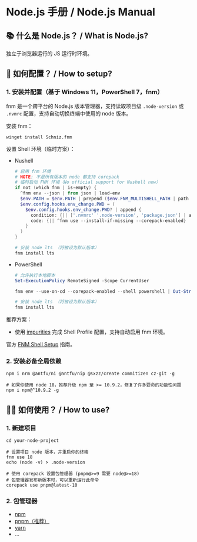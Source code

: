 # Node.js 手册 / Node.js Manual

## 📚 什么是 Node.js？ / What is Node.js?

独立于浏览器运行的 JS 运行时环境。

## 🔧 如何配置？ / How to setup?

### 1. 安装并配置（基于 Windows 11，PowerShell 7，fnm）

fnm 是一个跨平台的 Node.js 版本管理器，支持读取项目级 `.node-version` 或 `.nvmrc` 配置，支持自动切换终端中使用的 node 版本。

安装 fnm：

```shell
winget install Schniz.fnm
```

设置 Shell 环境（临时方案）：

- Nushell

  ```ps1
  # 启用 fnm 环境
  # NOTE: 不是所有版本的 node 都支持 corepack
  # 临时启动 FNM 环境（No official support for Nushell now）
  if not (which fnm | is-empty) {
    ^fnm env --json | from json | load-env
    $env.PATH = $env.PATH | prepend ($env.FNM_MULTISHELL_PATH | path join (if $nu.os-info.name == 'windows' {''} else {'bin'}))
    $env.config.hooks.env_change.PWD = (
      $env.config.hooks.env_change.PWD? | append {
        condition: {|| ['.nvmrc' '.node-version', 'package.json'] | any {|el| $el | path exists}}
        code: {|| ^fnm use --install-if-missing --corepack-enabled}
      }
    )
  }

  # 安装 node lts （将被设为默认版本）
  fnm install lts
  ```

- PowerShell

  ```ps1
  # 允许执行本地脚本
  Set-ExecutionPolicy RemoteSigned -Scope CurrentUser

  fnm env --use-on-cd --corepack-enabled --shell powershell | Out-String | Invoke-Expression

  # 安装 node lts （将被设为默认版本）
  fnm install lts
  ```

推荐方案：

- 使用 [impurities](https://github.com/lumirelle/impurities) 完成 Shell Profile 配置，支持自动启用 fnm 环境。

官方 [FNM Shell Setup](https://github.com/Schniz/fnm?tab=readme-ov-file#shell-setup) 指南。

### 2. 安装必备全局依赖

```shell
npm i nrm @antfu/ni @antfu/nip @sxzz/create commitizen cz-git -g

# 如果你使用 node 18，推荐升级 npm 至 >= 10.9.2，修复了许多要命的功能性问题
npm i npm@^10.9.2 -g
```

## 💪🏼 如何使用？ / How to use?

### 1. 新建项目

```shell
cd your-node-project

# 设置项目 node 版本，并重启你的终端
fnm use 18
echo (node -v) > .node-version

# 使用 corepack 设置包管理器 (pnpm@>=9 需要 node@>=18)
# 包管理器发布新版本时，可以重新运行此命令
corepack use pnpm@latest-10
```

### 2. 包管理器

- [npm](nodejs-pm-npm-manual.md)
- [pnpm（推荐）](nodejs-pm-pnpm-manual.md)
- [yarn](nodejs-pm-yarn-manual.md)
- ...
